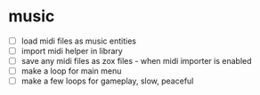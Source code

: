 # music

- [ ] load midi files as music entities
- [ ] import midi helper in library
- [ ] save any midi files as zox files - when midi importer is enabled
- [ ] make a loop for main menu
- [ ] make a few loops for gameplay, slow, peaceful
